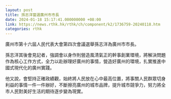 ```yaml
---
layout: post
title: 孫志洋當選廣州市市長
date: 2024-01-18 15:17:41.000000000 +08:00
link: https://news.rthk.hk/rthk/ch/component/k2/1736759-20240118.htm
categories: rthk
---
```


廣州市第十六屆人民代表大會第四次會議選舉孫志洋為廣州市市長。

孫志洋其後會見記者，強調會以身作則營造風清氣正的幹事創業環境，將解決問題作為核心工作方式，全力以赴辦理好廣州的事情，營造好廣州的環境，扎實推進中國式現代化的廣州實踐。 

他又說，會堅持正確政績觀，始終將人民放在心中最高位置，將事關人民群眾切身利益的事情一件一件辦好，不斷擦亮廣州的城市品牌，提升城市競爭力，努力將全市人民對美好生活的期待逐步變為現實。
